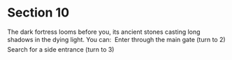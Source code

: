 # Section 10

The dark fortress looms before you, its ancient stones casting long shadows
in the dying light. You can:
 Enter through the main gate (turn to 2)
 Search for a side entrance (turn to 3)
